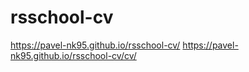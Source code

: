 # rsschool-cv

https://pavel-nk95.github.io/rsschool-cv/
https://pavel-nk95.github.io/rsschool-cv/cv/
